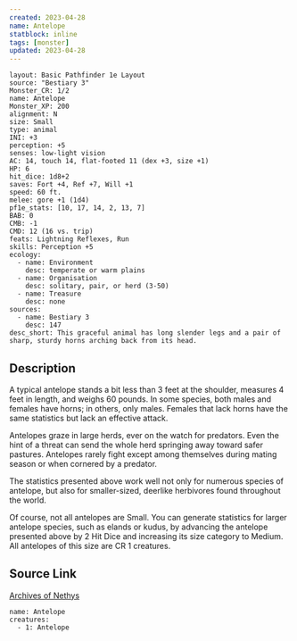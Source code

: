 ```yaml
---
created: 2023-04-28
name: Antelope
statblock: inline
tags: [monster]
updated: 2023-04-28
---
```

```statblock
layout: Basic Pathfinder 1e Layout
source: "Bestiary 3"
Monster_CR: 1/2
name: Antelope
Monster_XP: 200
alignment: N
size: Small
type: animal
INI: +3
perception: +5
senses: low-light vision
AC: 14, touch 14, flat-footed 11 (dex +3, size +1)
HP: 6
hit_dice: 1d8+2
saves: Fort +4, Ref +7, Will +1
speed: 60 ft.
melee: gore +1 (1d4)
pf1e_stats: [10, 17, 14, 2, 13, 7]
BAB: 0
CMB: -1
CMD: 12 (16 vs. trip)
feats: Lightning Reflexes, Run
skills: Perception +5
ecology:
  - name: Environment
    desc: temperate or warm plains
  - name: Organisation
    desc: solitary, pair, or herd (3-50)
  - name: Treasure
    desc: none
sources:
  - name: Bestiary 3
    desc: 147
desc_short: This graceful animal has long slender legs and a pair of sharp, sturdy horns arching back from its head.
```
## Description
A typical antelope stands a bit less than 3 feet at the shoulder, measures 4 feet in length, and weighs 60 pounds. In some species, both males and females have horns; in others, only males. Females that lack horns have the same statistics but lack an effective attack.

Antelopes graze in large herds, ever on the watch for predators. Even the hint of a threat can send the whole herd springing away toward safer pastures. Antelopes rarely fight except among themselves during mating season or when cornered by a predator.

The statistics presented above work well not only for numerous species of antelope, but also for smaller-sized, deerlike herbivores found throughout the world.

Of course, not all antelopes are Small. You can generate statistics for larger antelope species, such as elands or kudus, by advancing the antelope presented above by 2 Hit Dice and increasing its size category to Medium. All antelopes of this size are CR 1 creatures.
## Source Link
[Archives of Nethys](https://aonprd.com/MonsterDisplay.aspx?ItemName=Antelope)
```encounter-table
name: Antelope
creatures:
  - 1: Antelope
```
